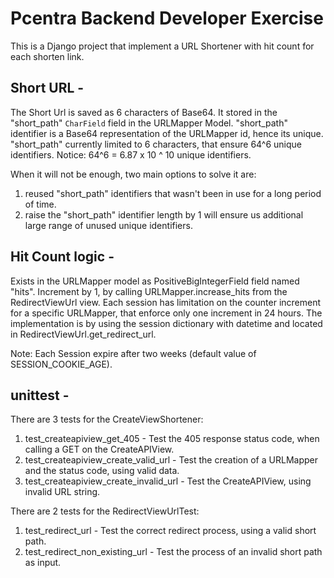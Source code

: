 
Pcentra Backend Developer Exercise
===================================

This is a Django project that implement a URL Shortener with hit count for each shorten link.

Short URL -
-----------

The Short Url is saved as 6 characters of Base64.
It stored in the "short_path" `CharField` field in the URLMapper Model.
"short_path" identifier is a Base64 representation of the URLMapper id, hence its unique.
"short_path" currently limited to 6 characters, that ensure 64^6 unique identifiers.
Notice: 64^6 = 6.87 x 10 ^ 10 unique identifiers.

When it will not be enough, two main options to solve it are:
1. reused "short_path" identifiers that wasn't been in use for a long period of time.
2. raise the "short_path" identifier length by 1 will ensure us additional large range of unused unique identifiers.


Hit Count logic -
------------------
Exists in the URLMapper model as PositiveBigIntegerField field named "hits".
Increment by 1, by calling URLMapper.increase_hits from the RedirectViewUrl view.
Each session has limitation on the counter increment for a specific URLMapper, that enforce only one increment in 24 hours.
The implementation is by using the session dictionary with datetime and located in RedirectViewUrl.get_redirect_url.

Note: Each Session expire after two weeks (default value of SESSION_COOKIE_AGE).

unittest -
----------
There are 3 tests for the CreateViewShortener:
1. test_createapiview_get_405 - Test the 405 response status code, when calling a GET on the CreateAPIView.
2. test_createapiview_create_valid_url - Test the creation of a URLMapper and the status code, using valid data.
3. test_createapiview_create_invalid_url - Test the CreateAPIView, using invalid URL string.

There are 2 tests for the RedirectViewUrlTest:
1. test_redirect_url - Test the correct redirect process, using a valid short path.
2. test_redirect_non_existing_url - Test the process of an invalid short path as input.
